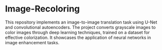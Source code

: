 # Image-Recoloring
This repository implements an image-to-image translation task using U-Net and convolutional autoencoders. The project converts grayscale images to color images through deep learning techniques, trained on a dataset for effective colorization. It showcases the application of neural networks in image enhancement tasks.
